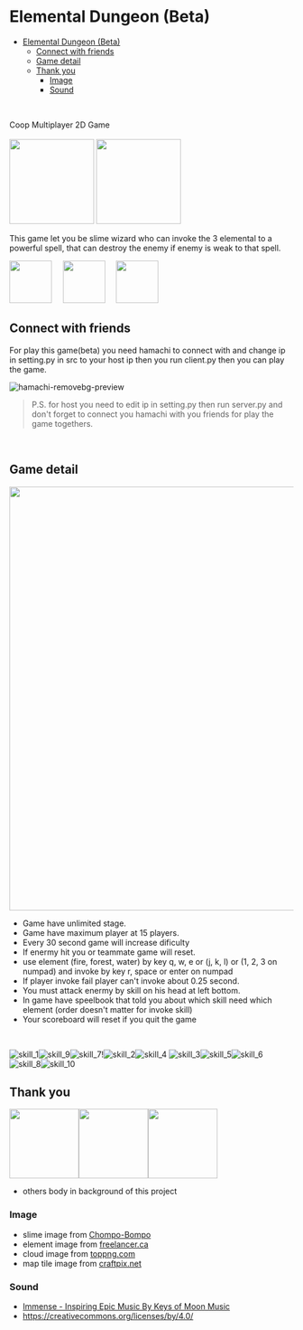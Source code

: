 # Elemental Dungeon (Beta)

- [Elemental Dungeon (Beta)](#elemental-dungeon-beta)
  - [Connect with friends](#connect-with-friends)
  - [Game detail](#game-detail)
  - [Thank you](#thank-you)
    - [Image](#image)
    - [Sound](#sound)

<br>

Coop Multiplayer 2D Game  
<br>
<img src="https://i.imgur.com/vlGtMhT.png" width="150"> <img src="https://i.imgur.com/YXAvFE3.png" width="150">

This game let you be slime wizard who can invoke the 3 elemental
to a powerful spell, that can destroy the enemy if enemy is weak to 
that spell.

<img src="https://i.imgur.com/o7C1j2u.png" width="75">&nbsp;&nbsp;&nbsp;&nbsp;&nbsp;<img src="https://i.imgur.com/Wqh5gap.png" width="75">&nbsp;&nbsp;&nbsp;&nbsp;&nbsp;<img src="https://i.imgur.com/hidtiTV.png" width="75">
<br> 
## Connect with friends

For play this game(beta) you need hamachi to connect with and change ip 
in setting.py in src to your host ip then you run client.py then you can play the game.

![hamachi-removebg-preview](https://i.imgur.com/DL4iZX8.png)

>P.S. for host you need to edit ip in setting.py then run server.py 
and don't forget to connect you hamachi with you friends for 
play the game togethers.

<br>

## Game detail
<img src="https://i.imgur.com/aCSYgvE.png" width="750">

- Game have unlimited stage.
- Game have maximum player at 15 players.
- Every 30 second game will increase dificulty
- If enermy hit you or teammate game will reset.
- use element (fire, forest, water) by key q, w, e or (j, k, l) or (1, 2, 3 on numpad) 
and invoke by key r, space or enter on numpad
- If player invoke fail player can't invoke about 0.25 second.
- You must attack enermy by skill on his head at left bottom.
- In game have speelbook that told you about which skill need which element 
  (order doesn't matter for invoke skill)
- Your scoreboard will reset if you quit the game
<br>


![skill_1](https://i.imgur.com/1D0KLox.jpg)![skill_9](https://i.imgur.com/tksNLSP.jpg)![skill_7](https://i.imgur.com/WZslNjv.jpg)!![skill_2](https://i.imgur.com/GZqGoDA.jpg)![skill_4](https://i.imgur.com/S9ayKvZ.jpg)
![skill_3](https://i.imgur.com/GzghWYr.jpg)![skill_5](https://i.imgur.com/D5nKj3t.jpg)![skill_6](https://i.imgur.com/qOI5V9P.jpg)![skill_8](https://i.imgur.com/udbvmja.jpg)![skill_10](https://i.imgur.com/fsCfQEJ.jpg)
<br>


## Thank you

<img src="https://i.imgur.com/OKduA9x.png" width="123"><img src="https://i.imgur.com/OKduA9x.png" width="123"><img src="https://i.imgur.com/OKduA9x.png" width="123">

- others body in background of this project

### Image
- slime image from [Chompo-Bompo](https://www.reddit.com/r/slimerancher/comments/haklxi/i_made_all_the_slime_in_pixel_art/)
- element image from [freelancer.ca](https://www.freelancer.ca/contest/Draw-orb-for-a-fantasy-game-1420427-byentry-23538948?w=f&ngsw-bypass=)
- cloud image from [toppng.com](https://toppng.com/cloud-fixed-06-blueberry-sans-pixel-art-PNG-free-PNG-Images_179684)
- map tile image from [craftpix.net](https://craftpix.net/product/aeromancer-skill-icons-pixel-art/)
### Sound
- [Immense - Inspiring Epic Music By Keys of Moon Music](https://soundcloud.com/keysofmoon)
- https://creativecommons.org/licenses/by/4.0/
